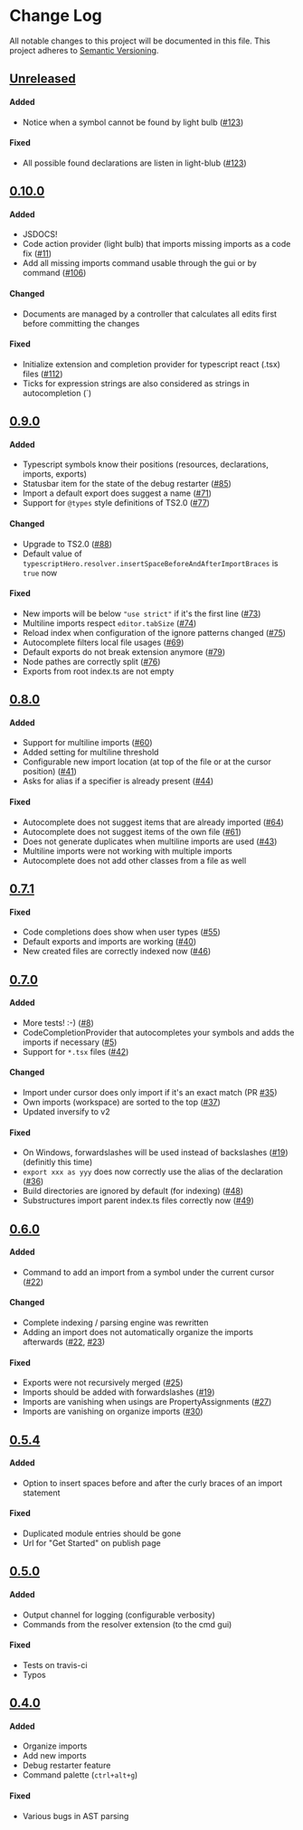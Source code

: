 # Change Log
All notable changes to this project will be documented in this file.
This project adheres to [Semantic Versioning](http://semver.org/).

## [Unreleased]
#### Added
- Notice when a symbol cannot be found by light bulb ([#123](https://github.com/buehler/typescript-hero/issues/123))

#### Fixed
- All possible found declarations are listen in light-blub ([#123](https://github.com/buehler/typescript-hero/issues/123))

## [0.10.0]
#### Added
- JSDOCS!
- Code action provider (light bulb) that imports missing imports as a code fix ([#11](https://github.com/buehler/typescript-hero/issues/11))
- Add all missing imports command usable through the gui or by command ([#106](https://github.com/buehler/typescript-hero/issues/106))

#### Changed
- Documents are managed by a controller that calculates all edits first before committing the changes

#### Fixed
- Initialize extension and completion provider for typescript react (.tsx) files ([#112](https://github.com/buehler/typescript-hero/pull/112))
- Ticks for expression strings are also considered as strings in autocompletion (`)

## [0.9.0]
#### Added
- Typescript symbols know their positions (resources, declarations, imports, exports)
- Statusbar item for the state of the debug restarter ([#85](https://github.com/buehler/typescript-hero/issues/85))
- Import a default export does suggest a name ([#71](https://github.com/buehler/typescript-hero/issues/71))
- Support for `@types` style definitions of TS2.0 ([#77](https://github.com/buehler/typescript-hero/issues/77))

#### Changed
- Upgrade to TS2.0 ([#88](https://github.com/buehler/typescript-hero/issues/88))
- Default value of `typescriptHero.resolver.insertSpaceBeforeAndAfterImportBraces` is `true` now

#### Fixed
- New imports will be below `"use strict"` if it's the first line ([#73](https://github.com/buehler/typescript-hero/issues/73))
- Multiline imports respect `editor.tabSize` ([#74](https://github.com/buehler/typescript-hero/issues/74))
- Reload index when configuration of the ignore patterns changed ([#75](https://github.com/buehler/typescript-hero/issues/75))
- Autocomplete filters local file usages ([#69](https://github.com/buehler/typescript-hero/issues/69))
- Default exports do not break extension anymore ([#79](https://github.com/buehler/typescript-hero/issues/79))
- Node pathes are correctly split ([#76](https://github.com/buehler/typescript-hero/issues/76))
- Exports from root index.ts are not empty

## [0.8.0]
#### Added
- Support for multiline imports ([#60](https://github.com/buehler/typescript-hero/issues/60))
- Added setting for multiline threshold
- Configurable new import location (at top of the file or at the cursor position) ([#41](https://github.com/buehler/typescript-hero/issues/41))
- Asks for alias if a specifier is already present ([#44](https://github.com/buehler/typescript-hero/issues/44))

#### Fixed
- Autocomplete does not suggest items that are already imported ([#64](https://github.com/buehler/typescript-hero/issues/64))
- Autocomplete does not suggest items of the own file ([#61](https://github.com/buehler/typescript-hero/issues/61))
- Does not generate duplicates when multiline imports are used ([#43](https://github.com/buehler/typescript-hero/issues/43))
- Multiline imports were not working with multiple imports
- Autocomplete does not add other classes from a file as well

## [0.7.1]
#### Fixed
- Code completions does show when user types ([#55](https://github.com/buehler/typescript-hero/issues/55))
- Default exports and imports are working ([#40](https://github.com/buehler/typescript-hero/issues/40))
- New created files are correctly indexed now ([#46](https://github.com/buehler/typescript-hero/issues/46))

## [0.7.0]
#### Added
- More tests! :-) ([#8](https://github.com/buehler/typescript-hero/issues/8))
- CodeCompletionProvider that autocompletes your symbols and adds the imports if necessary ([#5](https://github.com/buehler/typescript-hero/issues/5))
- Support for `*.tsx` files ([#42](https://github.com/buehler/typescript-hero/issues/42))

#### Changed
- Import under cursor does only import if it's an exact match (PR [#35](https://github.com/buehler/typescript-hero/pull/35))
- Own imports (workspace) are sorted to the top ([#37](https://github.com/buehler/typescript-hero/issues/37))
- Updated inversify to v2

#### Fixed
- On Windows, forwardslashes will be used instead of backslashes ([#19](https://github.com/buehler/typescript-hero/issues/19)) (definitly this time)
- `export xxx as yyy` does now correctly use the alias of the declaration ([#36](https://github.com/buehler/typescript-hero/issues/36))
- Build directories are ignored by default (for indexing) ([#48](https://github.com/buehler/typescript-hero/issues/48))
- Substructures import parent index.ts files correctly now ([#49](https://github.com/buehler/typescript-hero/issues/49))

## [0.6.0]
#### Added
- Command to add an import from a symbol under the current cursor ([#22](https://github.com/buehler/typescript-hero/issues/22))

#### Changed
- Complete indexing / parsing engine was rewritten
- Adding an import does not automatically organize the imports afterwards ([#22](https://github.com/buehler/typescript-hero/issues/22), [#23](https://github.com/buehler/typescript-hero/issues/23))

#### Fixed
- Exports were not recursively merged ([#25](https://github.com/buehler/typescript-hero/issues/25))
- Imports should be added with forwardslashes ([#19](https://github.com/buehler/typescript-hero/issues/19))
- Imports are vanishing when usings are PropertyAssignments ([#27](https://github.com/buehler/typescript-hero/issues/27))
- Imports are vanishing on organize imports ([#30](https://github.com/buehler/typescript-hero/issues/30))

## [0.5.4]
#### Added
- Option to insert spaces before and after the curly braces of an import statement

#### Fixed
- Duplicated module entries should be gone
- Url for "Get Started" on publish page

## [0.5.0]
#### Added
- Output channel for logging (configurable verbosity)
- Commands from the resolver extension (to the cmd gui)

#### Fixed
- Tests on travis-ci
- Typos

## [0.4.0]
#### Added
- Organize imports
- Add new imports
- Debug restarter feature
- Command palette (`ctrl+alt+g`)

#### Fixed
- Various bugs in AST parsing


[Unreleased]: https://github.com/buehler/typescript-hero/compare/v0.10.0...master
[0.10.0]: https://github.com/buehler/typescript-hero/compare/v0.9.0...v0.10.0
[0.9.0]: https://github.com/buehler/typescript-hero/compare/v0.8.0...v0.9.0
[0.8.0]: https://github.com/buehler/typescript-hero/compare/v0.7.1...v0.8.0
[0.7.1]: https://github.com/buehler/typescript-hero/compare/v0.7.0...v0.7.1
[0.7.0]: https://github.com/buehler/typescript-hero/compare/v0.6.0...v0.7.0
[0.6.0]: https://github.com/buehler/typescript-hero/compare/v0.5.4...v0.6.0
[0.5.4]: https://github.com/buehler/typescript-hero/compare/v0.5.0...v0.5.4
[0.5.0]: https://github.com/buehler/typescript-hero/compare/v0.4.0...v0.5.0
[0.4.0]: https://github.com/buehler/typescript-hero/tree/v0.4.0
